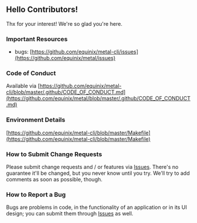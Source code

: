 ## Hello Contributors!
  Thx for your interest! We're so glad you're here.

### Important Resources
  - bugs: [https://github.com/equinix/metal-cli/issues](https://github.com/equinix/metal/issues)

### Code of Conduct
Available via [https://github.com/equinix/metal-cli/blob/master/.github/CODE_OF_CONDUCT.md](https://github.com/equinix/metal/blob/master/.github/CODE_OF_CONDUCT.md)

### Environment Details
[https://github.com/equinix/metal-cli/blob/master/Makefile](https://github.com/equinix/metal-cli/blob/master/Makefile)

### How to Submit Change Requests
Please submit change requests and / or features via [Issues](https://github.com/equinix/metal-cli/issues). There's no guarantee it'll be changed, but you never know until you try. We'll try to add comments as soon as possible, though.

### How to Report a Bug
Bugs are problems in code, in the functionality of an application or in its UI design; you can submit them through [Issues](https://github.com/equinix/metal-cli/issues) as well.
